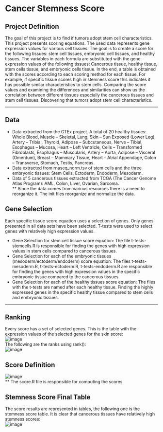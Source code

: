 # Cancer Stemness Score<br/>
## Project Definition<br/>
The goal of this project is to find if tumors adopt stem cell characteristics.<br/>
This project presents scoring equations. The used data represents gene expression values for various cell tissues. The goal is to create a score for the following tissues: stem cell tissues, embryonic cell tissues, and healthy tissues. The variables in each formula are substituted with the gene expression values of the following tissues: Cancerous tissue, healthy tissue, stem cells tissue, and embryonic cells tissue. In the end, a table is obtained with the scores according to each scoring method for each tissue. For example, if specific tissue scores high in stemness score this indicates it has possible similar characteristics to stem cells. Comparing the score values and examining the differences and similarities can show us the correlation between different tissues especially the cancerous tissues and stem cell tissues. Discovering that tumors adopt stem cell
characteristics.<br/>
_________________________________________________________________________________________________________________________________________________________________________
## Data<br/>
- Data extracted from the GTEx project. A total of 20 healthy tissues: Whole Blood, Muscle – Skeletal, Lung, Skin – Sun Exposed (Lower Leg), Artery – Tribial, Thyroid, Adipose – Subcutaneous, Nerve – Tibial, Esophagus – Mucosa, Heart – Left Ventricle, Cells – Transformed Fibroblasts, Esophagus – Muscularis, Artery – Aorta, Adipose – Visceral (Omentum), Breast – Mammary Tissue, Heart – Atrial Appendage, Colon – Transverse, Stomach, Testis, Pancreas. <br/>
- Data extracted from rnaseq_norm.tsv of stem cells and the three embryonic tissues: Stem Cells, Ectoderm, Endoderm, Mesoderm.<br/>
- Data of 5 cancerous tissues extracted from TCGA (The Cancer Genome Atlas Program): AML, Colon, Liver, Ovarian, Sarcoma.<br/>
** Since the data comes from various resources there is a need to reorganize it. The init files reorganize and normalize the data. <br/>
## Gene Selection<br/>
Each specific tissue score equation uses a selection of genes. Only genes presented in all data sets have been selected. T-tests were used to select genes with relatively high expression values.<br/>
- Gene Selection for stem cell tissue score equation: The file t-tests-stemcells.R is responsible for finding the genes with high expression values in stem cells compared to cancerous tissues.<br/>
- Gene Selection for each of the embryonic tissues (mesoderm/ectoderm/endoderm) score equation: The files t-tests-mesoderm.R, t-tests-ectoderm.R, t-tests-endoderm.R are responsible for finding the genes with high expression values in the specific embryonic tissue compared to the cancerous tissues.<br/>
- Gene Selection for each of the healthy tissues score equation: The files with the t-tests are named after each healthy tissue. Finding the highly expressed genes in the specific healthy tissue compared to stem cells and embryonic tissues.<br/>
_______________________________________________________________________________________________________________________________________________________________________
## Ranking <br/>
Every score has a set of selected genes. This is the table with the expression values of the selected genes for the skin score:<br/>
![image](https://user-images.githubusercontent.com/98098222/159832019-a7991412-91aa-41c0-9aa9-b7645c3d4359.png) <br/>
The following are the ranks using rank():<br/>
![image](https://user-images.githubusercontent.com/98098222/159832124-217d2e4a-4f7d-4e69-9a10-f6bf909b57e3.png) <br/>

## Score Definition<br/>
![image](https://user-images.githubusercontent.com/98098222/159830847-c4c6bcea-b0d3-401f-bd8a-d562e155ed0d.png) <br/>
** The score.R file is responsible for computing the scores<br/>
## Stemness Score Final Table<br/>
The score results are represented in tables, the following one is the stemness score table. It is clear that cancerous tissues have relatively high stemness scores: <br/>
![image](https://user-images.githubusercontent.com/98098222/159835014-cf09da7e-5752-4e50-8b16-65bb1ed1bfc8.png)<br/>
